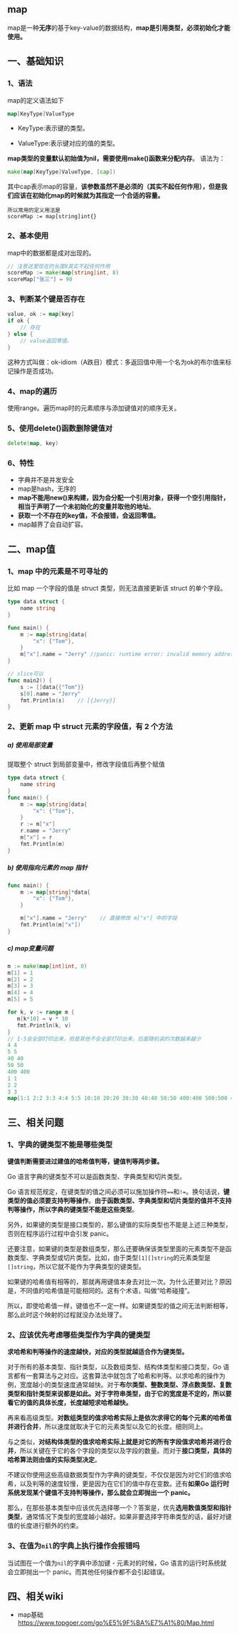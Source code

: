 ## map
map是一种**无序**的基于key-value的数据结构，**map是引用类型，必须初始化才能使用。**

## 一、基础知识
### 1、语法
map的定义语法如下
```go
map[KeyType]ValueType
```
* KeyType:表示键的类型。

* ValueType:表示键对应的值的类型。

**map类型的变量默认初始值为nil，需要使用make()函数来分配内存**。
语法为：

```go
make(map[KeyType]ValueType, [cap])
```
其中cap表示map的容量，**该参数虽然不是必须的（其实不起任何作用），但是我们应该在初始化map的时候就为其指定一个合适的容量。**

```
所以常用的定义用法是
scoreMap := map[string]int{}
```

### 2、基本使用
map中的数据都是成对出现的。
```go
// 注意这里现在的长度8其实不起任何作用
scoreMap := make(map[string]int, 8)
scoreMap["张三"] = 90
```

### 3、判断某个键是否存在

```go
value, ok := map[key]
if ok {
    // 存在
} else {
    // value返回零值。
}
```
这种方式叫做：ok-idiom（A跌目）模式：多返回值中用一个名为ok的布尔值来标记操作是否成功。

### 4、map的遍历
使用range。遍历map时的元素顺序与添加键值对的顺序无关。

### 5、使用delete()函数删除键值对
```go
delete(map, key)
```

### 6、特性
* 字典并不是并发安全
* map是hash，无序的
* **map不能用new()来构建，因为会分配一个引用对象，获得一个空引用指针，相当于声明了一个未初始化的变量并取他的地址**。
* **获取一个不存在的key值，不会报错，会返回零值。**
* map越界了会自动扩容。

## 二、map值

### 1、map 中的元素是不可寻址的
比如 map 一个字段的值是 struct 类型，则无法直接更新该 struct 的单个字段。
```go
type data struct {
    name string
}

func main() {
    m := map[string]data{
        "x": {"Tom"},
    }
    m["x"].name = "Jerry" //panic: runtime error: invalid memory address or nil pointer dereference
}

// slice可以
func main2() {
    s := []data{{"Tom"}}
    s[0].name = "Jerry"
    fmt.Println(s)    // [{Jerry}]
}
```

### 2、更新 map 中 struct 元素的字段值，有 2 个方法

##### a) 使用局部变量
提取整个 struct 到局部变量中，修改字段值后再整个赋值

```go
type data struct {
    name string
}
func main() {
    m := map[string]data{
        "x": {"Tom"},
    }
    r := m["x"]
    r.name = "Jerry"
    m["x"] = r
    fmt.Println(m)
}
```
##### b) 使用指向元素的 map 指针

```go
func main() {
    m := map[string]*data{
        "x": {"Tom"},
    }

    m["x"].name = "Jerry"    // 直接修改 m["x"] 中的字段
    fmt.Println(m["x"])
}
```

##### c) map变量问题

```go
m := make(map[int]int, 0)
m[1] = 1
m[2] = 2
m[3] = 3
m[4] = 4
m[5] = 5

for k, v := range m {
   m[k*10] = v * 10
   fmt.Println(k, v)
}
// 1-5会全部打印出来，但是其他不会全部打印出来，后面随机读的次数越来越少
4 4
5 5
40 40
50 50
400 400
1 1
2 2
3 3
map[1:1 2:2 3:3 4:4 5:5 10:10 20:20 30:30 40:40 50:50 400:400 500:500 4000:4000]
```

## 三、相关问题

### 1、字典的键类型不能是哪些类型

**键值判断需要进过建值的哈希值判等，键值判等两步骤。**

Go 语言字典的键类型不可以是函数类型、字典类型和切片类型。

Go 语言规范规定，在键类型的值之间必须可以施加操作符`==`和`!=`。换句话说，**键类型的值必须要支持判等操作**。**由于函数类型、字典类型和切片类型的值并不支持判等操作，所以字典的键类型不能是这些类型**。

另外，如果键的类型是接口类型的，那么键值的实际类型也不能是上述三种类型，否则在程序运行过程中会引发 panic。

还要注意，如果键的类型是数组类型，那么还要确保该类型里面的元素类型不是函数类型、字典类型或切片类型。比如，由于类型`[1][]string`的元素类型是`[]string`，所以它就不能作为字典类型的键类型。

如果键的哈希值有相等的，那就再用键值本身去对比一次。为什么还要对比？原因是，不同值的哈希值是可能相同的。这有个术语，叫做“哈希碰撞”。

所以，即使哈希值一样，键值也不一定一样。如果键类型的值之间无法判断相等，那么此时这个映射的过程就没办法处理了。

### 2、应该优先考虑哪些类型作为字典的键类型

**求哈希和判等操作的速度越快，对应的类型就越适合作为键类型。**

对于所有的基本类型、指针类型，以及数组类型、结构体类型和接口类型，Go 语言都有一套算法与之对应。这套算法中就包含了哈希和判等。以求哈希的操作为例，宽度越小的类型速度通常越快。对于**布尔类型、整数类型、浮点数类型、复数类型和指针类型来说都是如此。对于字符串类型，由于它的宽度是不定的，所以要看它的值的具体长度，长度越短求哈希越快。**

再来看高级类型。**对数组类型的值求哈希实际上是依次求得它的每个元素的哈希值并进行合并**，所以速度就取决于它的元素类型以及它的长度。细则同上。

与之类似，**对结构体类型的值求哈希实际上就是对它的所有字段值求哈希并进行合并**，所以关键在于它的各个字段的类型以及字段的数量。而对于**接口类型，具体的哈希算法则由值的实际类型决定**。

不建议你使用这些高级数据类型作为字典的键类型，不仅仅是因为对它们的值求哈希，以及判等的速度较慢，更是因为在它们的值中存在变数。还有**如果Go 运行时系统发现某个键值不支持判等操作，那么就会立即抛出一个 panic。**

那么，在那些基本类型中应该优先选择哪一个？答案是，优先**选用数值类型和指针类型**，通常情况下类型的宽度越小越好。如果非要选择字符串类型的话，最好对键值的长度进行额外的约束。

### 3、在值为`nil`的字典上执行操作会报错吗

当试图在一个值为`nil`的字典中添加键 - 元素对的时候，Go 语言的运行时系统就会立即抛出一个 panic。而其他任何操作都不会引起错误。

## 四、相关wiki

- map基础 https://www.topgoer.com/go%E5%9F%BA%E7%A1%80/Map.html

